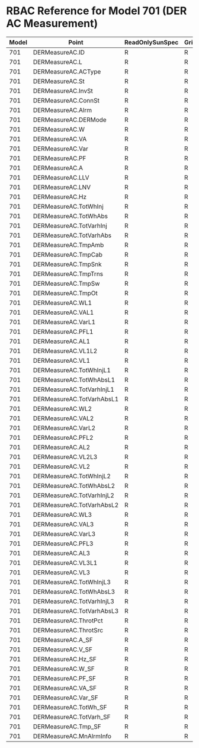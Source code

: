 # RBAC Reference for Model 701 (DER AC Measurement)

| Model | Point | ReadOnlySunSpec | GridServiceSunSpec | NetworkAdministratorSunSpec | SuperAdministratorSpec | 
|-------|-------|------------------|---------------------|------------------|--------------------|
| 701 | DERMeasureAC.ID | R | R | R | R |
| 701 | DERMeasureAC.L | R | R | R | R |
| 701 | DERMeasureAC.ACType | R | R | R | R |
| 701 | DERMeasureAC.St | R | R | R | R |
| 701 | DERMeasureAC.InvSt | R | R | R | R |
| 701 | DERMeasureAC.ConnSt | R | R | R | R |
| 701 | DERMeasureAC.Alrm | R | R | R | R |
| 701 | DERMeasureAC.DERMode | R | R | R | R |
| 701 | DERMeasureAC.W | R | R | R | R |
| 701 | DERMeasureAC.VA | R | R | R | R |
| 701 | DERMeasureAC.Var | R | R | R | R |
| 701 | DERMeasureAC.PF | R | R | R | R |
| 701 | DERMeasureAC.A | R | R | R | R |
| 701 | DERMeasureAC.LLV | R | R | R | R |
| 701 | DERMeasureAC.LNV | R | R | R | R |
| 701 | DERMeasureAC.Hz | R | R | R | R |
| 701 | DERMeasureAC.TotWhInj | R | R | R | R |
| 701 | DERMeasureAC.TotWhAbs | R | R | R | R |
| 701 | DERMeasureAC.TotVarhInj | R | R | R | R |
| 701 | DERMeasureAC.TotVarhAbs | R | R | R | R |
| 701 | DERMeasureAC.TmpAmb | R | R | R | R |
| 701 | DERMeasureAC.TmpCab | R | R | R | R |
| 701 | DERMeasureAC.TmpSnk | R | R | R | R |
| 701 | DERMeasureAC.TmpTrns | R | R | R | R |
| 701 | DERMeasureAC.TmpSw | R | R | R | R |
| 701 | DERMeasureAC.TmpOt | R | R | R | R |
| 701 | DERMeasureAC.WL1 | R | R | R | R |
| 701 | DERMeasureAC.VAL1 | R | R | R | R |
| 701 | DERMeasureAC.VarL1 | R | R | R | R |
| 701 | DERMeasureAC.PFL1 | R | R | R | R |
| 701 | DERMeasureAC.AL1 | R | R | R | R |
| 701 | DERMeasureAC.VL1L2 | R | R | R | R |
| 701 | DERMeasureAC.VL1 | R | R | R | R |
| 701 | DERMeasureAC.TotWhInjL1 | R | R | R | R |
| 701 | DERMeasureAC.TotWhAbsL1 | R | R | R | R |
| 701 | DERMeasureAC.TotVarhInjL1 | R | R | R | R |
| 701 | DERMeasureAC.TotVarhAbsL1 | R | R | R | R |
| 701 | DERMeasureAC.WL2 | R | R | R | R |
| 701 | DERMeasureAC.VAL2 | R | R | R | R |
| 701 | DERMeasureAC.VarL2 | R | R | R | R |
| 701 | DERMeasureAC.PFL2 | R | R | R | R |
| 701 | DERMeasureAC.AL2 | R | R | R | R |
| 701 | DERMeasureAC.VL2L3 | R | R | R | R |
| 701 | DERMeasureAC.VL2 | R | R | R | R |
| 701 | DERMeasureAC.TotWhInjL2 | R | R | R | R |
| 701 | DERMeasureAC.TotWhAbsL2 | R | R | R | R |
| 701 | DERMeasureAC.TotVarhInjL2 | R | R | R | R |
| 701 | DERMeasureAC.TotVarhAbsL2 | R | R | R | R |
| 701 | DERMeasureAC.WL3 | R | R | R | R |
| 701 | DERMeasureAC.VAL3 | R | R | R | R |
| 701 | DERMeasureAC.VarL3 | R | R | R | R |
| 701 | DERMeasureAC.PFL3 | R | R | R | R |
| 701 | DERMeasureAC.AL3 | R | R | R | R |
| 701 | DERMeasureAC.VL3L1 | R | R | R | R |
| 701 | DERMeasureAC.VL3 | R | R | R | R |
| 701 | DERMeasureAC.TotWhInjL3 | R | R | R | R |
| 701 | DERMeasureAC.TotWhAbsL3 | R | R | R | R |
| 701 | DERMeasureAC.TotVarhInjL3 | R | R | R | R |
| 701 | DERMeasureAC.TotVarhAbsL3 | R | R | R | R |
| 701 | DERMeasureAC.ThrotPct | R | R | R | R |
| 701 | DERMeasureAC.ThrotSrc | R | R | R | R |
| 701 | DERMeasureAC.A_SF | R | R | R | R |
| 701 | DERMeasureAC.V_SF | R | R | R | R |
| 701 | DERMeasureAC.Hz_SF | R | R | R | R |
| 701 | DERMeasureAC.W_SF | R | R | R | R |
| 701 | DERMeasureAC.PF_SF | R | R | R | R |
| 701 | DERMeasureAC.VA_SF | R | R | R | R |
| 701 | DERMeasureAC.Var_SF | R | R | R | R |
| 701 | DERMeasureAC.TotWh_SF | R | R | R | R |
| 701 | DERMeasureAC.TotVarh_SF | R | R | R | R |
| 701 | DERMeasureAC.Tmp_SF | R | R | R | R |
| 701 | DERMeasureAC.MnAlrmInfo | R | R | R | R |
